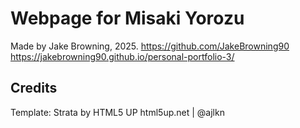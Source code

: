 # Webpage for Misaki Yorozu
Made by Jake Browning, 2025. 
https://github.com/JakeBrowning90
https://jakebrowning90.github.io/personal-portfolio-3/

## Credits
Template:
Strata by HTML5 UP
html5up.net | @ajlkn